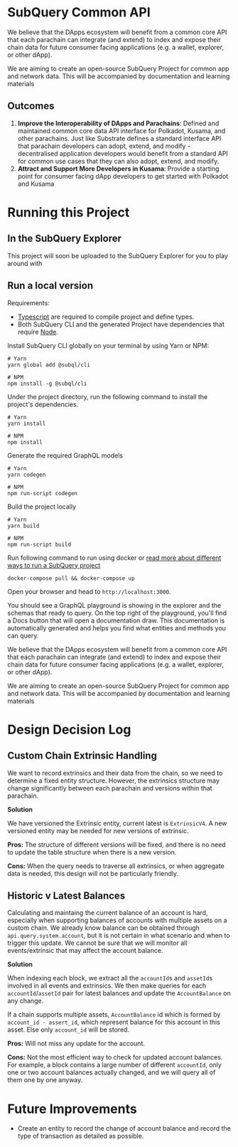 # SubQuery Common API

We believe that the DApps ecosystem will benefit from a common core API that each parachain can integrate (and extend) to index and expose their chain data for future consumer facing applications (e.g. a wallet, explorer, or other dApp).

We are aiming to create an open-source SubQuery Project for common app and network data. This will be accompanied by documentation and learning materials

## Outcomes

1. __Improve the Interoperability of DApps and Parachains__: Defined and maintained common core data API interface for Polkadot, Kusama, and other parachains. Just like Substrate defines a standard interface API that parachain developers can adopt, extend, and modify - decentralised application developers would benefit from a standard API for common use cases that they can also adopt, extend, and modify.
2. __Attract and Support More Developers in Kusama__: Provide a starting point for consumer facing dApp developers to get started with Polkadot and Kusama

# Running this Project

## In the SubQuery Explorer

This project will soon be uploaded to the SubQuery Explorer for you to play around with

## Run a local version

Requirements:
- [Typescript](https://www.typescriptlang.org/) are required to compile project and define types.  
- Both SubQuery CLI and the generated Project have dependencies that require [Node](https://nodejs.org/en/).
     
Install SubQuery CLI globally on your terminal by using Yarn or NPM:

```shell
# Yarn
yarn global add @subql/cli

# NPM
npm install -g @subql/cli
```

Under the project directory, run the following command to install the project's dependencies.

```shell
# Yarn
yarn install

# NPM
npm install
```

Generate the required GraphQL models

```shell
# Yarn
yarn codegen

# NPM
npm run-script codegen
```

Build the project locally

```shell
# Yarn
yarn build

# NPM
npm run-script build
```

Run following command to run using docker or [read more about different ways to run a SubQuery project](https://doc.subquery.network/run/run.html)

```
docker-compose pull && docker-compose up
```

Open your browser and head to `http://localhost:3000`.

You should see a GraphQL playground is showing in the explorer and the schemas that ready to query. On the top right of the playground, you'll find a Docs button that will open a documentation draw. This documentation is automatically generated and helps you find what entities and methods you can query.

We believe that the DApps ecosystem will benefit from a common core API that each parachain can integrate (and extend) to index and expose their chain data for future consumer facing applications (e.g. a wallet, explorer, or other dApp).

We are aiming to create an open-source SubQuery Project for common app and network data. This will be accompanied by documentation and learning materials

# Design Decision Log

## Custom Chain Extrinsic Handling 

We want to record extrinsics and their data from the chain, so we need to determine a fixed entity structure. However, the extrinsics structure may change significantly between each parachain and versions within that parachain.

__Solution__

We have versioned the Extrinsic entity, current latest is `ExtrinsicV4`. A new versioned entity may be needed for new versions of extrinsic.

__Pros:__ The structure of different versions will be fixed, and there is no need to update the table structure when there is a new version.

__Cons:__ When the query needs to traverse all extrinsics, or when aggregate data is needed, this design will not be particularly friendly.

## Historic v Latest Balances 

Calculating and maintaing the current balance of an account is hard, especially when supporting balances of accounts with multiple assets on a custom chain. We already know balance can be obtained through `api.query.system.account`, but it is not certain in what scenario and when to trigger this update. We cannot be sure that we will monitor all events/extrinsic that may affect the account balance. 

__Solution__

When indexing each block, we extract all the `accountId`s and `assetId`s involved in all events and extrinsics. We then make queries for each `accountId`/`assetId` pair for latest balances and update the `AccountBalance` on any change.

If a chain supports multiple assets, `AccountBalance` id which is formed by `account_id - assert_id`, which represent balance for this account in this asset. Else only `account_id` will be stored.

__Pros:__ Will not miss any update for the account.

__Cons:__ Not the most efficient way to check for updated account balances. For example, a block contains a large number of different `accountId`, only one or two account balances actually changed, and we will query all of them one by one anyway. 

# Future Improvements
 
- Create an entity to record the change of account balance and record the type of transaction as detailed as possible.
